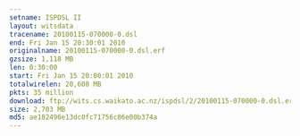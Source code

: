 ```yaml
---
setname: ISPDSL II
layout: witsdata
tracename: 20100115-070000-0.dsl
end: Fri Jan 15 20:30:01 2010
originalname: 20100115-070000-0.dsl.erf
gzsize: 1,118 MB
len: 0:30:00
start: Fri Jan 15 20:00:01 2010
totalwirelen: 20,608 MB
pkts: 35 million
download: ftp://wits.cs.waikato.ac.nz/ispdsl/2/20100115-070000-0.dsl.erf.gz
size: 2,703 MB
md5: ae182496e13dc0fc71756c86e00b374a
---
```

